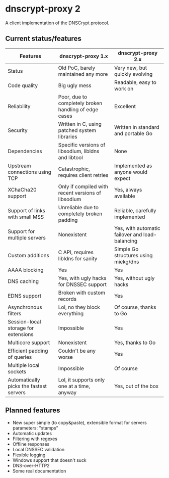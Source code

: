 # dnscrypt-proxy 2

A client implementation of the DNSCrypt protocol.

## Current status/features

| Features                                | dnscrypt-proxy 1.x                                    | dnscrypt-proxy 2.x                              |
| --------------------------------------- | ----------------------------------------------------- | ----------------------------------------------- |
| Status                                  | Old PoC, barely maintained any more                   | Very new, but quickly evolving                  |
| Code quality                            | Big ugly mess                                         | Readable, easy to work on                       |
| Reliability                             | Poor, due to completely broken handling of edge cases | Excellent                                       |
| Security                                | Written in C, using patched system libraries          | Written in standard and portable Go             |
| Dependencies                            | Specific versions of libsodium, libldns and libtool   | None                                            |
| Upstream connections using TCP          | Catastrophic, requires client retries                 | Implemented as anyone would expect              |
| XChaCha20 support                       | Only if compiled with recent versions of libsodium    | Yes, always available                           |
| Support of links with small MSS         | Unreliable due to completely broken padding           | Reliable, carefully implemented                 |
| Support for multiple servers            | Nonexistent                                           | Yes, with automatic failover and load-balancing |
| Custom additions                        | C API, requires libldns for sanity                    | Simple Go structures using miekg/dns            |
| AAAA blocking                           | Yes                                                   | Yes                                             |
| DNS caching                             | Yes, with ugly hacks for DNSSEC support               | Yes, without ugly hacks                         |
| EDNS support                            | Broken with custom records                            | Yes                                             |
| Asynchronous filters                    | Lol, no they block everything                         | Of course, thanks to Go                         |
| Session-local storage for extensions    | Impossible                                            | Yes                                             |
| Multicore support                       | Nonexistent                                           | Yes, thanks to Go                               |
| Efficient padding of queries            | Couldn't be any worse                                 | Yes                                             |
| Multiple local sockets                  | Impossible                                            | Of course                                       |
| Automatically picks the fastest servers | Lol, it supports only one at a time, anyway           | Yes, out of the box                             |

## Planned features

* New super simple (to copy&paste), extensible format for servers parameters: "stamps"
* Automatic updates
* Filtering with regexes
* Offline responses
* Local DNSSEC validation
* Flexible logging
* Windows support that doesn't suck
* DNS-over-HTTP2
* Some real documentation
